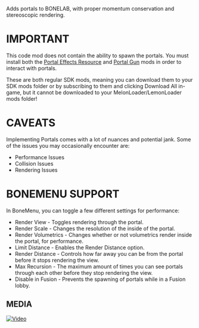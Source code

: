 Adds portals to BONELAB, with proper momentum conservation and stereoscopic rendering.

# IMPORTANT
This code mod does not contain the ability to spawn the portals. You must install both the [Portal Effects Resource](https://mod.io/g/bonelab/m/portal-effects-resource) and [Portal Gun](https://mod.io/g/bonelab/m/portal-gun6) mods in order to interact with portals.

These are both regular SDK mods, meaning you can download them to your SDK mods folder or by subscribing to them and clicking Download All in-game, but it cannot be downloaded to your MelonLoader/LemonLoader mods folder!

# CAVEATS
Implementing Portals comes with a lot of nuances and potential jank. Some of the issues you may occasionally encounter are:
- Performance Issues
- Collision Issues
- Rendering Issues

# BONEMENU SUPPORT
In BoneMenu, you can toggle a few different settings for performance:
- Render View - Toggles rendering through the portal.
- Render Scale - Changes the resolution of the inside of the portal.
- Render Volumetrics - Changes whether or not volumetrics render inside the portal, for performance.
- Limit Distance - Enables the Render Distance option.
- Render Distance - Controls how far away you can be from the portal before it stops rendering the view.
- Max Recursion - The maximum amount of times you can see portals through each other before they stop rendering the view.
- Disable in Fusion - Prevents the spawning of portals while in a Fusion lobby.

## MEDIA

[![Video](https://i.imgur.com/sWTyUiw.png)](https://youtu.be/rZlLk-Jw3cw)